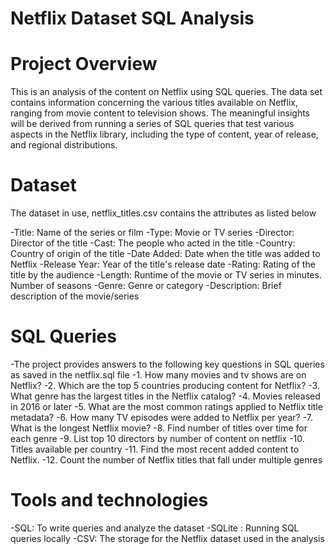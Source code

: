 # Netflix Dataset SQL Analysis
# Project Overview
This is an analysis of the content on Netflix using SQL queries. The data set contains information concerning the various titles available on Netflix, ranging from movie content to television shows. The meaningful insights will be derived from running a series of SQL queries that test various aspects in the Netflix library, including the type of content, year of release, and regional distributions.

# Dataset
The dataset in use, netflix_titles.csv contains the attributes as listed below

-Title: Name of the series or film
-Type: Movie or TV series
-Director: Director of the title
-Cast: The people who acted in the title
-Country: Country of origin of the title
-Date Added: Date when the title was added to Netflix
-Release Year: Year of the title's release date
-Rating: Rating of the title by the audience
-Length: Runtime of the movie or TV series in minutes. Number of seasons
-Genre: Genre or category
-Description: Brief description of the movie/series

# SQL Queries

-The project provides answers to the following key questions in SQL queries as saved in the netflix.sql file
-1. How many movies and tv shows are on Netflix?
-2. Which are the top 5 countries producing content for Netflix?
-3. What genre has the largest titles in the Netflix catalog?
-4. Movies released in 2016 or later
-5. What are the most common ratings applied to Netflix title metadata?
-6. How many TV episodes were added to Netflix per year?
-7. What is the longest Netflix movie?
-8. Find number of titles over time for each genre
-9. List top 10 directors by number of content on netflix
-10. Titles available per country
-11. Find the most recent added content to Netflix.
-12. Count the number of Netflix titles that fall under multiple genres
# Tools and technologies
-SQL: To write queries and analyze the dataset
-SQLite : Running SQL queries locally
-CSV: The storage for the Netflix dataset used in the analysis
